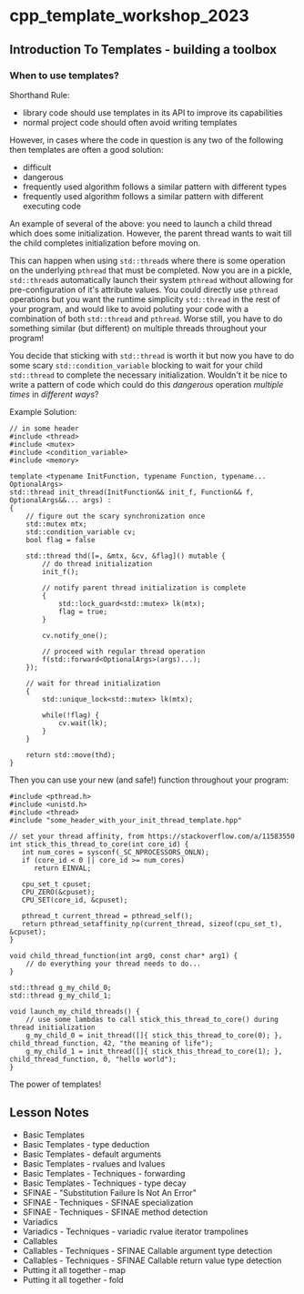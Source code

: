 # cpp_template_workshop_2023

## Introduction To Templates - building a toolbox

### When to use templates?
Shorthand Rule:
- library code should use templates in its API to improve its capabilities
- normal project code should often avoid writing templates

However, in cases where the code in question is any two of the following then templates are often a good solution:
- difficult
- dangerous
- frequently used algorithm follows a similar pattern with different types 
- frequently used algorithm follows a similar pattern with different executing code

An example of several of the above: you need to launch a child thread which does some initialization. However, the parent thread wants to wait till the child completes initialization before moving on. 

This can happen when using `std::thread`s where there is some operation on the underlying `pthread` that must be completed. Now you are in a pickle, `std::thread`s automatically launch their system `pthread` without allowing for pre-configuration of it's attribute values. You could directly use `pthread` operations but you want the runtime simplicity `std::thread` in the rest of your program, and would like to avoid poluting your code with a combination of both `std::thread` and `pthread`. Worse still, you have to do something similar (but different) on multiple threads throughout your program!

You decide that sticking with `std::thread` is worth it but now you have to do some scary `std::condition_variable` blocking to wait for your child `std::thread` to complete the necessary initialization. Wouldn't it be nice to write a pattern of code which could do this *dangerous* operation *multiple times* in *different ways*?

Example Solution:
```
// in some header 
#include <thread>
#include <mutex>
#include <condition_variable>
#include <memory>

template <typename InitFunction, typename Function, typename... OptionalArgs>
std::thread init_thread(InitFunction&& init_f, Function&& f, OptionalArgs&&... args) :
{
    // figure out the scary synchronization once
    std::mutex mtx;
    std::condition_variable cv;
    bool flag = false

    std::thread thd([=, &mtx, &cv, &flag]() mutable {
        // do thread initialization
        init_f();

        // notify parent thread initialization is complete
        {
            std::lock_guard<std::mutex> lk(mtx);
            flag = true;
        }
        
        cv.notify_one();

        // proceed with regular thread operation
        f(std::forward<OptionalArgs>(args)...);
    });

    // wait for thread initialization
    {
        std::unique_lock<std::mutex> lk(mtx);

        while(!flag) {
            cv.wait(lk);
        }
    }

    return std::move(thd);
}
```

Then you can use your new (and safe!) function throughout your program:
```
#include <pthread.h>
#include <unistd.h>
#include <thread>
#include "some_header_with_your_init_thread_template.hpp"

// set your thread affinity, from https://stackoverflow.com/a/11583550
int stick_this_thread_to_core(int core_id) {
   int num_cores = sysconf(_SC_NPROCESSORS_ONLN);
   if (core_id < 0 || core_id >= num_cores)
      return EINVAL;

   cpu_set_t cpuset;
   CPU_ZERO(&cpuset);
   CPU_SET(core_id, &cpuset);

   pthread_t current_thread = pthread_self();
   return pthread_setaffinity_np(current_thread, sizeof(cpu_set_t), &cpuset);
}

void child_thread_function(int arg0, const char* arg1) {
    // do everything your thread needs to do...
}

std::thread g_my_child_0;
std::thread g_my_child_1;

void launch_my_child_threads() {
    // use some lambdas to call stick_this_thread_to_core() during thread initialization
    g_my_child_0 = init_thread([]{ stick_this_thread_to_core(0); }, child_thread_function, 42, "the meaning of life");
    g_my_child_1 = init_thread([]{ stick_this_thread_to_core(1); }, child_thread_function, 0, "hello world");
}
```

The power of templates!


## Lesson Notes
- Basic Templates
- Basic Templates - type deduction
- Basic Templates - default arguments
- Basic Templates - rvalues and lvalues
- Basic Templates - Techniques - forwarding
- Basic Templates - Techniques - type decay
- SFINAE - "Substitution Failure Is Not An Error"
- SFINAE - Techniques - SFINAE specialization
- SFINAE - Techniques - SFINAE method detection
- Variadics
- Variadics - Techniques - variadic rvalue iterator trampolines
- Callables
- Callables - Techniques - SFINAE Callable argument type detection 
- Callables - Techniques - SFINAE Callable return value type detection
- Putting it all together - map 
- Putting it all together - fold 

